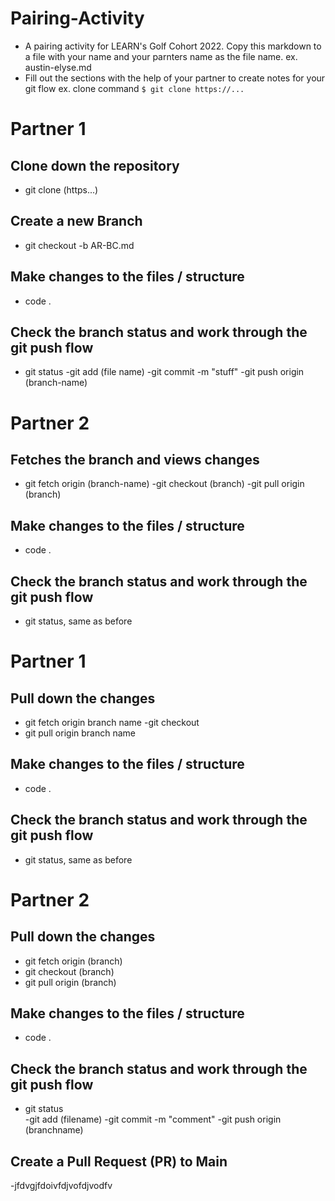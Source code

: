 # Pairing-Activity

- A pairing activity for LEARN's Golf Cohort 2022. Copy this markdown to a file with your name and your parnters name as the file name.
  ex. austin-elyse.md
- Fill out the sections with the help of your partner to create notes for your git flow
  ex. clone command `$ git clone https://...`

# Partner 1

## Clone down the repository

- git clone (https...)

## Create a new Branch

- git checkout -b AR-BC.md

## Make changes to the files / structure

- code .

## Check the branch status and work through the git push flow

- git status
  -git add (file name)
  -git commit -m "stuff"
  -git push origin (branch-name)

# Partner 2

## Fetches the branch and views changes

- git fetch origin (branch-name)
  -git checkout (branch)
  -git pull origin (branch)

## Make changes to the files / structure

- code .

## Check the branch status and work through the git push flow

- git status, same as before

# Partner 1

## Pull down the changes

- git fetch origin branch name
  -git checkout
- git pull origin branch name

## Make changes to the files / structure

- code .

## Check the branch status and work through the git push flow

- git status, same as before

# Partner 2

## Pull down the changes

- git fetch origin (branch)
- git checkout (branch)
- git pull origin (branch)

## Make changes to the files / structure

- code .

## Check the branch status and work through the git push flow

- git status  
  -git add (filename)
  -git commit -m "comment"
  -git push origin (branchname)

## Create a Pull Request (PR) to Main

-jfdvgjfdoivfdjvofdjvodfv

